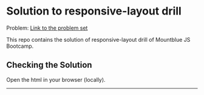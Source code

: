 # Solution to responsive-layout drill

Problem: [Link to the problem set](https://gitlab.com/mountblue/js/responsive-layout-drill)

This repo contains the solution of responsive-layout drill of Mountblue JS Bootcamp.

## Checking the Solution

Open the html in your browser (locally).

---